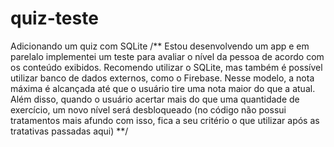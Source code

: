 # quiz-teste
Adicionando um quiz com SQLite
/**
Estou desenvolvendo um app e em parelalo implementei um teste para avaliar o nível da pessoa de acordo com os conteúdo exibidos. Recomendo utilizar o SQLite, mas também é possível utilizar banco de dados externos, como o Firebase. Nesse modelo, a nota máxima é alcançada até que o usuário tire uma nota maior do que a atual. Além disso, quando o usuário acertar mais do que uma quantidade de exercício, um novo nível será desbloqueado (no código não possui tratamentos mais afundo com isso, fica a seu critério o que utilizar após as tratativas passadas aqui)
**/
